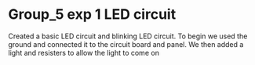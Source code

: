 # Group_5 exp 1 LED circuit
Created a basic LED circuit and blinking LED circuit. To begin we used the ground and connected it to the circuit board and panel. We then added a light and resisters to allow the light to come on
